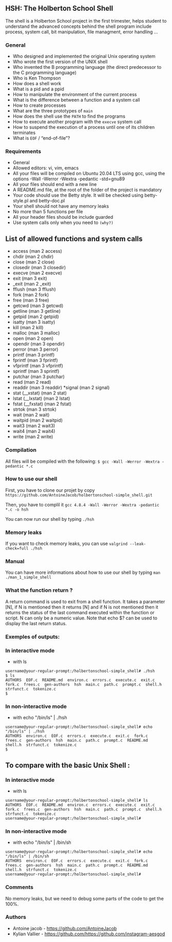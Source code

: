 ## HSH: The Holberton School Shell
The  shell is a Holberton School project in the first trimester, helps student to understand the advanced
concepts behind the shell program include process, system call, bit manipulation, file managment, error handling ...

### General
* Who designed and implemented the original Unix operating system
* Who wrote the first version of the UNIX shell
* Who invented the B programming language (the direct predecessor to the C programming language)
* Who is Ken Thompson
* How does a shell work
* What is a pid and a ppid
* How to manipulate the environment of the current process
* What is the difference between a function and a system call
* How to create processes
* What are the three prototypes of `main`
* How does the shell use the `PATH` to find the programs
* How to execute another program with the `execve` system call
* How to suspend the execution of a process until one of its children terminates
* What is `EOF` / “end-of-file”?

### Requirements
* General
* Allowed editors: vi, vim, emacs
* All your files will be compiled on Ubuntu 20.04 LTS using gcc, using the options -Wall -Werror -Wextra -pedantic -std=gnu89
* All your files should end with a new line
* A README.md file, at the root of the folder of the project is mandatory
* Your code should use the Betty style. It will be checked using betty-style.pl and betty-doc.pl
* Your shell should not have any memory leaks
* No more than 5 functions per file
* All your header files should be include guarded
* Use system calls only when you need to `(why?)`

## List of allowed functions and system calls
* access (man 2 access)
* chdir (man 2 chdir)
* close (man 2 close)
* closedir (man 3 closedir)
* execve (man 2 execve)
* exit (man 3 exit)
* _exit (man 2 _exit)
* fflush (man 3 fflush)
* fork (man 2 fork)
* free (man 3 free)
* getcwd (man 3 getcwd)
* getline (man 3 getline)
* getpid (man 2 getpid)
* isatty (man 3 isatty)
* kill (man 2 kill)
* malloc (man 3 malloc)
* open (man 2 open)
* opendir (man 3 opendir)
* perror (man 3 perror)
* printf (man 3 printf)
* fprintf (man 3 fprintf)
* vfprintf (man 3 vfprintf)
* sprintf (man 3 sprintf)
* putchar (man 3 putchar)
* read (man 2 read)
* readdir (man 3 readdir)
*signal (man 2 signal)
* stat (__xstat) (man 2 stat)
* lstat (__lxstat) (man 2 lstat)
* fstat (__fxstat) (man 2 fstat)
* strtok (man 3 strtok)
* wait (man 2 wait)
* waitpid (man 2 waitpid)
* wait3 (man 2 wait3)
* wait4 (man 2 wait4)
* write (man 2 write)

### Compilation
All files will be compiled with the following: `$ gcc -Wall -Werror -Wextra -pedantic *.c`

### How to use our shell
First, you have to clone our projet by copy `https://github.com/AntoineJacob/holbertonschool-simple_shell.git`

Then, you have to complil it `gcc 4.8.4 -Wall -Werror -Wextra -pedantic *.c -o hsh`

You can now run our shell by typing `./hsh`

### Memory leaks
If you want to check memory leaks, you can use `valgrind --leak-check=full ./hsh`

### Manual
You can have more informations about how to use our shell by typing `man ./man_1_simple_shell`

### What the function return ?
 A return command is used to exit from a shell function. It takes a parameter [N], if N is mentioned then it returns [N] and if N is not mentioned then it returns the status of the last command executed within the function or script. N can only be a numeric value. Note that echo $? can be used to display the last return status.

### Exemples of outputs:
### In interactive mode
- with ls
```
username@your-regular-prompt:/holbertonschool-simple_shell# ./hsh
$ ls
AUTHORS  EOF.c  README.md  environ.c  errors.c  execute.c  exit.c  fork.c  frees.c  gen-authors  hsh  main.c  path.c  prompt.c  shell.h  strfunct.c  tokenize.c
$
```
### In non-interactive mode
- with echo "/bin/ls" | ./hsh
```
username@your-regular-prompt:/holbertonschool-simple_shell# echo "/bin/ls" | ./hsh
AUTHORS  environ.c  EOF.c  errors.c  execute.c  exit.c  fork.c  frees.c  gen-authors  hsh  main.c  path.c  prompt.c  README.md  shell.h  strfunct.c  tokenize.c
$
```
## To compare with the basic Unix Shell :
### In interactive mode

- with ls
```
username@your-regular-prompt:/holbertonschool-simple_shell# ls
AUTHORS  EOF.c  README.md  environ.c  errors.c  execute.c  exit.c  fork.c  frees.c  gen-authors  hsh  main.c  path.c  prompt.c  shell.h  strfunct.c  tokenize.c
username@your-regular-prompt:/holbertonschool-simple_shell#
```
### In non-interactive mode
- with echo "/bin/ls" | /bin/sh
```
username@your-regular-prompt:/holbertonschool-simple_shell# echo "/bin/ls" | /bin/sh
AUTHORS  environ.c  EOF.c  errors.c  execute.c  exit.c  fork.c  frees.c  gen-authors  hsh  main.c  path.c  prompt.c  README.md  shell.h  strfunct.c  tokenize.c
username@your-regular-prompt:/holbertonschool-simple_shell#
```
### Comments
 No memory leaks, but we need to debug some parts of the code to get the 100%.

### Authors
* Antoine jacob - https://github.com/AntoineJacob
* Kylian Vallier - https://github.com/https://github.com/instagram-aesgod